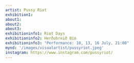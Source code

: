 ```yaml
---
artist: Pussy Riot
exhibition1: 
about1: 
about2: 
about3: 
exhibitioninfo1: Riot Days
exhibitioninfo2: Herðubreið Bíó
exhibitioninfo3: "Performance: 10, 13, 16 July, 21:00"
mynd: '/images/visualartist/pussyriot.jpeg'
instagram: https://www.instagram.com/pussyriot/
---
```

